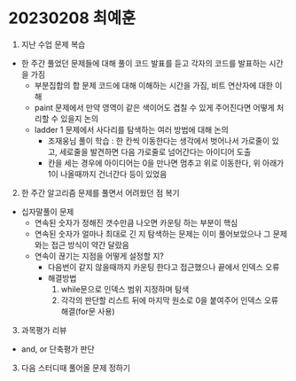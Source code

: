 # 20230208 최예훈 

1. 지난 수업 문제 복습
- 한 주간 풀었던 문제들에 대해 풀이 코드 발표를 듣고 각자의 코드를 발표하는 시간을 가짐
    - 부분집합의 합 문제 코드에 대해 이해하는 시간을 가짐, 비트 연산자에 대한 이해
    - paint 문제에서 만약 영역이 같은 색이어도 겹칠 수 있게 주어진다면 어떻게 처리할 수 있을지 논의
    - ladder 1 문제에서 사다리를 탐색하는 여러 방법에 대해 논의
        - 조재웅님 풀이 학습 : 한 칸씩 이동한다는 생각에서 벗어나서 가로줄이 있고, 세로줄을 발견하면 다음 가로줄로 넘어간다는 아이디어 도출
        - 칸을 세는 경우에 아이디어는 0을 만나면 멈추고 위로 이동한다, 위 아래가 1이 나올때까지 건너간다 등이 있었음
2. 한 주간 알고리즘 문제를 풀면서 어려웠던 점 복기
- 십자말풀이 문제
    - 연속된 숫자가 정해진 갯수만큼 나오면 카운팅 하는 부분이 핵심
    - 연속된 숫자가 얼마나 최대로 긴 지 탐색하는 문제는 이미 풀어보았으나 그 문제와는 접근 방식이 약간 달랐음
    - 연속이 끊기는 지점을 어떻게 설정할 지?
        - 다음번이 같지 않을때까지 카운팅 한다고 접근했으나 끝에서 인덱스 오류
        - 해결방법
            1. while문으로 인덱스 범위 지정하며 탐색
            2. 각각의 판단할 리스트 뒤에 마지막 원소로 0을 붙여주어 인덱스 오류 해결(for문 사용)

3. 과목평가 리뷰
- and, or 단축평가 판단

3. 다음 스터디때 풀어올 문제 정하기